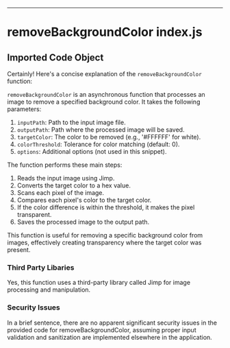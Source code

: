 

  

  

  

  

  

  

  

  

  

  

  

  

  

  

  

  

---
# removeBackgroundColor index.js
## Imported Code Object
Certainly! Here's a concise explanation of the `removeBackgroundColor` function:

`removeBackgroundColor` is an asynchronous function that processes an image to remove a specified background color. It takes the following parameters:

1. `inputPath`: Path to the input image file.
2. `outputPath`: Path where the processed image will be saved.
3. `targetColor`: The color to be removed (e.g., '#FFFFFF' for white).
4. `colorThreshold`: Tolerance for color matching (default: 0).
5. `options`: Additional options (not used in this snippet).

The function performs these main steps:

1. Reads the input image using Jimp.
2. Converts the target color to a hex value.
3. Scans each pixel of the image.
4. Compares each pixel's color to the target color.
5. If the color difference is within the threshold, it makes the pixel transparent.
6. Saves the processed image to the output path.

This function is useful for removing a specific background color from images, effectively creating transparency where the target color was present.

### Third Party Libaries

Yes, this function uses a third-party library called Jimp for image processing and manipulation.

### Security Issues

In a brief sentence, there are no apparent significant security issues in the provided code for removeBackgroundColor, assuming proper input validation and sanitization are implemented elsewhere in the application.


  